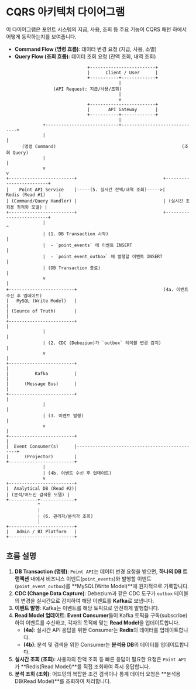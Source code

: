 
# CQRS 아키텍처 다이어그램

이 다이어그램은 포인트 시스템의 지급, 사용, 조회 등 주요 기능이 CQRS 패턴 하에서 어떻게 동작하는지를 보여줍니다.

- **Command Flow (명령 흐름)**: 데이터 변경 요청 (지급, 사용, 소멸)
- **Query Flow (조회 흐름)**: 데이터 조회 요청 (잔액 조회, 내역 조회)

```
                               +-------------------------+
                               |      Client / User      |
                               +-----------+-------------+
                                           |
                  (API Request: 지급/사용/조회)
                                           |
                                           v
                               +-------------------------+
                               |       API Gateway       |
                               +-----------+-------------+
                                           |
              +----------------------------+------------------------------+
              |                                                           |
      (명령 Command)                                                (조회 Query)
              |                                                           |
              v                                                           v
+-------------------------+                                 +-------------------------+
|    Point API Service    |-----(5. 실시간 잔액/내역 조회)----->|     Redis (Read #1)     |
| (Command/Query Handler) |                                 | (실시간 조회용 최적화 모델) |
+-------------------------+                                 +-------------------------+
              |                                                           ^
              | (1. DB Transaction 시작)                                  |
              |  - `point_events` 에 이벤트 INSERT                        |
              |  - `point_event_outbox` 에 발행할 이벤트 INSERT             |
              | (DB Transaction 종료)                                     |
              v                                                           |
+-------------------------+                                 (4a. 이벤트 수신 후 업데이트)
|   MySQL (Write Model)   |                                               |
| (Source of Truth)       |                                               |
+-------------------------+                                               |
              |                                                           |
              | (2. CDC (Debezium)가 `outbox` 테이블 변경 감지)             |
              v                                                           |
+-------------------------+                                               |
|          Kafka          |                                               |
|      (Message Bus)      |                                               |
+-------------------------+                                               |
              |                                                           |
              | (3. 이벤트 발행)                                          |
              v                                                           |
+-------------------------+                                               |
|  Event Consumer(s)      |-----------------------------------------------+
|      (Projector)        |
+-------------------------+
              |
              | (4b. 이벤트 수신 후 업데이트)
              v
+-------------------------+
|  Analytical DB (Read #2)|
| (분석/어드민 검색용 모델) |
+-----------+-------------+
            ^
            |
            | (6. 관리자/분석가 조회)
            |
+-------------------------+
|   Admin / BI Platform   |
+-------------------------+

```

## 흐름 설명

1.  **DB Transaction (명령)**: `Point API`는 데이터 변경 요청을 받으면, **하나의 DB 트랜잭션** 내에서 비즈니스 이벤트(`point_events`)와 발행할 이벤트(`point_event_outbox`)를 **MySQL(Write Model)**에 원자적으로 기록합니다.
2.  **CDC (Change Data Capture)**: Debezium과 같은 CDC 도구가 `outbox` 테이블의 변경을 실시간으로 감지하여 해당 이벤트를 **Kafka**로 보냅니다.
3.  **이벤트 발행**: Kafka는 이벤트를 해당 토픽으로 안전하게 발행합니다.
4.  **Read Model 업데이트**: **Event Consumer**들이 Kafka 토픽을 구독(subscribe)하여 이벤트를 수신하고, 각자의 목적에 맞는 **Read Model**을 업데이트합니다.
    *   **(4a)**: 실시간 API 응답을 위한 Consumer는 **Redis**의 데이터를 업데이트합니다.
    *   **(4b)**: 분석 및 검색을 위한 Consumer는 **분석용 DB**의 데이터를 업데이트합니다.
5.  **실시간 조회 (조회)**: 사용자의 잔액 조회 등 빠른 응답이 필요한 요청은 `Point API`가 **Redis(Read Model)**를 직접 조회하여 즉시 응답합니다.
6.  **분석 조회 (조회)**: 어드민의 복잡한 조건 검색이나 통계 데이터 요청은 **분석용 DB(Read Model)**를 조회하여 처리합니다.